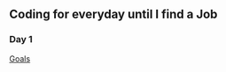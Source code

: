 
## Coding for everyday until I find a Job

### Day 1
[Goals](https://ethan-liao.github.io/Blog/Day1)
